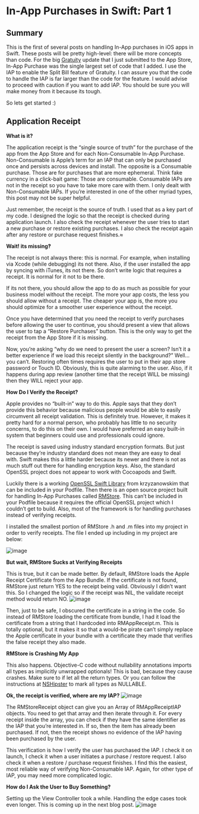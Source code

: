 # In-App Purchases in Swift: Part 1
## Summary

This is the first of several posts on handling In-App purchases in iOS apps in Swift. These posts will be pretty high-level: there will be more concepts than code. For the big [Gratuity](http://gratuity.saturdayapps.com) update that I just submitted to the App Store, In-App Purchase was the single largest set of code that I added. I use the IAP to enable the Split Bill feature of Gratuity. I can assure you that the code to handle the IAP is far larger than the code for the feature. I would advise to proceed with caution if you want to add IAP. You should be sure you will make money from it because its tough.

So lets get started :)

## Application Receipt

**What is it?**

The application receipt is the “single source of truth” for the purchase of the app from the App Store and for each Non-Consumable In-App Purchase. Non-Consumable is Apple’s term for an IAP that can only be purchased once and persists across devices and install. The opposite is a Consumable purchase. Those are for purchases that are more ephemeral. Think fake currency in a click-bait game: Those are consumable. Consumable IAPs are not in the receipt so you have to take more care with them. I only dealt with Non-Consumable IAPs. If you’re interested in one of the other myriad types, this post may not be super helpful.

Just remember, the receipt is the source of truth. I used that as a key part of my code. I designed the logic so that the receipt is checked during application launch. I also check the receipt whenever the user tries to start a new purchase or restore existing purchases. I also check the receipt again after any restore or purchase request finishes.≈

**Wait! its missing‽**

The receipt is not always there: this is normal. For example, when installing via Xcode (while debugging) its not there. Also, if the user installed the  app by syncing with iTunes, its not there. So don’t write logic that requires a receipt. It is normal for it not to be there.

If its not there, you should allow the app to do as much as possible for your business model without the receipt. The more your app costs, the less you should allow without a receipt. The cheaper your app is, the more you should optimize for a smoother user experience without the receipt.

Once you have determined that you need the receipt to verify purchases before allowing the user to continue, you should present a view that allows the user to tap a “Restore Purchases” button. This is the only way to get the receipt from the App Store if it is missing.

Now, you’re asking “why do we need to present the user a screen? Isn’t it a better experience if we load this receipt silently in the background?” Well… you can’t. Restoring often times requires the user to put in their app store password or Touch ID. Obviously, this is quite alarming to the user. Also, if it happens during app review (another time that the receipt WILL be missing) then they WILL reject your app.

**How Do I Verify the Receipt?**

Apple provides no “built-in” way to do this. Apple says that they don’t provide this behavior because malicious people would be able to easily circumvent all receipt validation. This is definitely true. However, it makes it pretty hard for a normal person, who probably has little to no security concerns, to do this on their own. I would have preferred an easy built-in system that beginners could use and professionals could ignore.

The receipt is saved using industry standard encryption formats. But just because they’re industry standard does not mean they are easy to deal with. Swift makes this a little harder because its newer and there is not as much stuff out there for handling encryption keys. Also, the standard OpenSSL project does not appear to work with Cocoapods and Swift.

Luckily there is a working [OpenSSL Swift Library](https://github.com/krzyzanowskim/OpenSSL) from krzyzanowskim that can be included in your Podfile. Then there is an open source project built for handling In-App Purchases called [RMStore](https://github.com/robotmedia/RMStore). This can’t be included in your Podfile because it requires the official OpenSSL project which I couldn’t get to build. Also, most of the framework is for handling purchases instead of verifying receipts.

I installed the smallest portion of RMStore .h and .m files into my project in order to verify receipts. The file I ended up including in my project are below:

![image](https://41.media.tumblr.com/32386f815e283f14da9a9033249850f5/tumblr_inline_nxirktEkgM1qa8wtk_540.png)

**But wait, RMStore Sucks at Verifying Receipts**

This is true, but it can be made better. By default, RMStore loads the Apple Receipt Certificate from the App Bundle. If the certificate is not found, RMStore just return YES to the receipt being valid. Obviously I didn’t want this. So I changed the logic so if the receipt was NIL, the validate receipt method would return NO.
![image](https://41.media.tumblr.com/942772349a0c833c0708fe7851776bd2/tumblr_inline_nxirlsMpZj1qa8wtk_540.png)

Then, just to be safe, I obscured the certificate in a string in the code. So instead of RMStore loading the certificate from bundle, I had it load the certificate from a string that I hardcoded into RMAppReceipt.m. This is totally optional, but it makes it so that a would-be pirate can’t simply replace the Apple certificate in your bundle with a certificate they made that verifies the false receipt they also made.

**RMStore is Crashing My App**

This also happens. Objective-C code without nullability annotations imports all types as implicitly unwrapped optionals! This is bad, because they cause crashes. Make sure to if let all the return types. Or you can follow the instructions at [NSHipster](http://nshipster.com/swift-1.2/) to mark all types as NULLABLE.

**Ok, the receipt is verified, where are my IAP?**
![image](https://40.media.tumblr.com/44dd01c363dfc3e3b5f3d3d52916f0b5/tumblr_inline_nxis17Ck4c1qa8wtk_540.png)

The RMStoreReceipt object can give you an Array of RMAppReceiptIAP objects. You need to get that array and then iterate through it. For every receipt inside the array, you can check if they have the same identifier as the IAP that you’re interested in. If so, then the item has already been purchased. If not, then the receipt shows no evidence of the IAP having been purchased by the user.

This verification is how I verify the user has purchased the IAP. I check it on launch, I check it when a user initiates a purchase / restore request. I also check it when a restore / purchase request finishes. I find this the easiest, most reliable way of verifying Non-Consumable IAP. Again, for other type of IAP, you may need more complicated logic.

**How do I Ask the User to Buy Something?**

Setting up the View Controller took a while. Handling the edge cases took even longer. This is coming up in the next blog post.
![image](https://41.media.tumblr.com/faf1ec15b6bf6d7c2af70d6cd70756b4/tumblr_inline_nxirxhIzI51qa8wtk_540.png)
